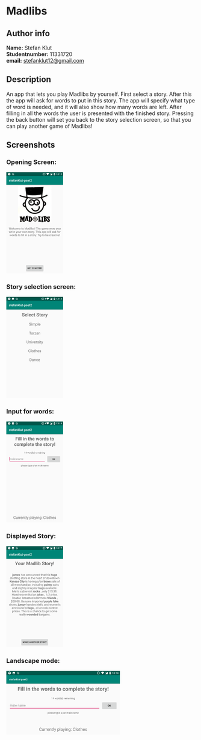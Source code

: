 # Madlibs

## Author info
**Name:** Stefan Klut <br>
**Studentnumber:** 11331720 <br>
**email:** stefanklut12@gmail.com

## Description
An app that lets you play Madlibs by yourself. First select a story. 
After this the app will ask for words to put in this story. 
The app will specify what type of word is needed, and it will also show how many words are left.
After filling in all the words the user is presented with the finished story.
Pressing the back button will set you back to the story selection screen, 
so that you can play another game of Madlibs!

## Screenshots

### Opening Screen:
<img src="doc/Screenshot_20181121-131346.png" width="30%">

### Story selection screen:
<img src="doc/Screenshot_20181121-131401.png" width="30%">

### Input for words:
<img src="doc/Screenshot_20181121-131418.png" width="30%">

### Displayed Story:
<img src="doc/Screenshot_20181121-131707.png" width="30%">

### Landscape mode:
<img src="doc/Screenshot_20181121-131425.png" width="60%">
